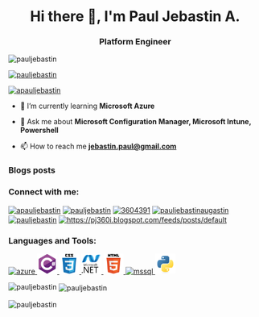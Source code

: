 <h1 align="center">Hi there 👋, I'm Paul Jebastin A.</h1>
<h3 align="center">Platform Engineer</h3>

<p align="left"> <img src="https://komarev.com/ghpvc/?username=pauljebastin&label=Profile%20views&color=0e75b6&style=flat" alt="pauljebastin" /> </p>

<p align="left"> <a href="https://github.com/ryo-ma/github-profile-trophy"><img src="https://github-profile-trophy.vercel.app/?username=pauljebastin" alt="pauljebastin" /></a> </p>

<p align="left"> <a href="https://twitter.com/apauljebastin" target="blank"><img src="https://img.shields.io/twitter/follow/apauljebastin?logo=twitter&style=for-the-badge" alt="apauljebastin" /></a> </p>

- 🌱 I’m currently learning **Microsoft Azure**

- 💬 Ask me about **Microsoft Configuration Manager, Microsoft Intune, Powershell**

- 📫 How to reach me **jebastin.paul@gmail.com**

### Blogs posts
<!-- BLOG-POST-LIST:START -->
<!-- BLOG-POST-LIST:END -->

<h3 align="left">Connect with me:</h3>
<p align="left">
<a href="https://twitter.com/apauljebastin" target="blank"><img align="center" src="https://raw.githubusercontent.com/rahuldkjain/github-profile-readme-generator/master/src/images/icons/Social/twitter.svg" alt="apauljebastin" height="30" width="40" /></a>
<a href="https://linkedin.com/in/pauljebastin" target="blank"><img align="center" src="https://raw.githubusercontent.com/rahuldkjain/github-profile-readme-generator/master/src/images/icons/Social/linked-in-alt.svg" alt="pauljebastin" height="30" width="40" /></a>
<a href="https://stackoverflow.com/users/3604391" target="blank"><img align="center" src="https://raw.githubusercontent.com/rahuldkjain/github-profile-readme-generator/master/src/images/icons/Social/stack-overflow.svg" alt="3604391" height="30" width="40" /></a>
<a href="https://fb.com/pauljebastinaugastin" target="blank"><img align="center" src="https://raw.githubusercontent.com/rahuldkjain/github-profile-readme-generator/master/src/images/icons/Social/facebook.svg" alt="pauljebastinaugastin" height="30" width="40" /></a>
<a href="https://instagram.com/pauljebastin" target="blank"><img align="center" src="https://raw.githubusercontent.com/rahuldkjain/github-profile-readme-generator/master/src/images/icons/Social/instagram.svg" alt="pauljebastin" height="30" width="40" /></a>
<a href="/https://pj360i.blogspot.com/feeds/posts/default" target="blank"><img align="center" src="https://raw.githubusercontent.com/rahuldkjain/github-profile-readme-generator/master/src/images/icons/Social/rss.svg" alt="https://pj360i.blogspot.com/feeds/posts/default" height="30" width="40" /></a>
</p>

<h3 align="left">Languages and Tools:</h3>
<p align="left"> <a href="https://azure.microsoft.com/en-in/" target="_blank" rel="noreferrer"> <img src="https://www.vectorlogo.zone/logos/microsoft_azure/microsoft_azure-icon.svg" alt="azure" width="40" height="40"/> </a> <a href="https://www.w3schools.com/cs/" target="_blank" rel="noreferrer"> <img src="https://raw.githubusercontent.com/devicons/devicon/master/icons/csharp/csharp-original.svg" alt="csharp" width="40" height="40"/> </a> <a href="https://www.w3schools.com/css/" target="_blank" rel="noreferrer"> <img src="https://raw.githubusercontent.com/devicons/devicon/master/icons/css3/css3-original-wordmark.svg" alt="css3" width="40" height="40"/> </a> <a href="https://dotnet.microsoft.com/" target="_blank" rel="noreferrer"> <img src="https://raw.githubusercontent.com/devicons/devicon/master/icons/dot-net/dot-net-original-wordmark.svg" alt="dotnet" width="40" height="40"/> </a> <a href="https://www.w3.org/html/" target="_blank" rel="noreferrer"> <img src="https://raw.githubusercontent.com/devicons/devicon/master/icons/html5/html5-original-wordmark.svg" alt="html5" width="40" height="40"/> </a> <a href="https://www.microsoft.com/en-us/sql-server" target="_blank" rel="noreferrer"> <img src="https://www.svgrepo.com/show/303229/microsoft-sql-server-logo.svg" alt="mssql" width="40" height="40"/> </a> <a href="https://www.python.org" target="_blank" rel="noreferrer"> <img src="https://raw.githubusercontent.com/devicons/devicon/master/icons/python/python-original.svg" alt="python" width="40" height="40"/> </a> </p>

<p><img align="left" src="https://github-readme-stats.vercel.app/api/top-langs?username=pauljebastin&show_icons=true&locale=en&layout=compact" alt="pauljebastin" /></p>

<p>&nbsp;<img align="center" src="https://github-readme-stats.vercel.app/api?username=pauljebastin&show_icons=true&locale=en" alt="pauljebastin" /></p>

<p><img align="center" src="https://github-readme-streak-stats.herokuapp.com/?user=pauljebastin&" alt="pauljebastin" /></p>
